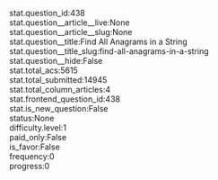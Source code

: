 stat.question_id:438  
stat.question__article__live:None  
stat.question__article__slug:None  
stat.question__title:Find All Anagrams in a String  
stat.question__title_slug:find-all-anagrams-in-a-string  
stat.question__hide:False  
stat.total_acs:5615  
stat.total_submitted:14945  
stat.total_column_articles:4  
stat.frontend_question_id:438  
stat.is_new_question:False  
status:None  
difficulty.level:1  
paid_only:False  
is_favor:False  
frequency:0  
progress:0  
